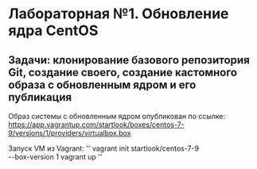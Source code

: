 # Лабораторная №1. Обновление ядра CentOS
## Задачи: клонирование базового репозитория Git, создание своего, создание кастомного образа с обновленным ядром и его публикация

Образ системы с обновленным ядром опубликован по ссылке:
https://app.vagrantup.com/startlook/boxes/centos-7-9/versions/1/providers/virtualbox.box


Запуск VM из Vagrant:
 '' vagrant init startlook/centos-7-9 \
  --box-version 1
vagrant up ''  
